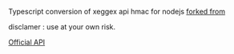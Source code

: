 Typescript conversion of xeggex api hmac for nodejs [forked from](https://github.com/xeggex/xeggexapinodehmac)

disclamer : use at your own risk.

[Official API](https://xeggex.com/api)
